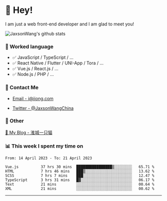 # 👋 Hey!

I am just a web front-end developer and I am glad to meet you!

![JaxsonWang's github stats](https://github-readme-stats.vercel.app/api?username=JaxsonWang&&show_icons=true&&title_color=1abc9c&&icon_color=1abc9c)


### 📝 Worked language

- ✅ JavaScript / TypeScript / ...
- ✅ React Native / Flutter / UNI-App / Tora / ...
- ✅ Vue.js / React.js / ...
- ✅ Node.js / PHP / ...

### 📮 Contact Me

- [Email - i@iiong.com](mailto:i@iiong.com)

- [Twitter - @JaxsonWangChina](https://twitter.com/JaxsonWangChina)

### 🤪 Other

[📌 My Blog - 淮城一只猫](https://iiong.com)

### 📊 This week I spent my time on

<!--START_SECTION:waka-->

```text
From: 14 April 2023 - To: 21 April 2023

Vue.js          37 hrs 30 mins  ████████████████▒░░░░░░░░   65.71 %
HTML            7 hrs 46 mins   ███▒░░░░░░░░░░░░░░░░░░░░░   13.62 %
SCSS            7 hrs 7 mins    ███░░░░░░░░░░░░░░░░░░░░░░   12.47 %
TypeScript      3 hrs 31 mins   █▓░░░░░░░░░░░░░░░░░░░░░░░   06.17 %
Text            21 mins         ░░░░░░░░░░░░░░░░░░░░░░░░░   00.64 %
XML             21 mins         ░░░░░░░░░░░░░░░░░░░░░░░░░   00.62 %
```

<!--END_SECTION:waka-->

---
